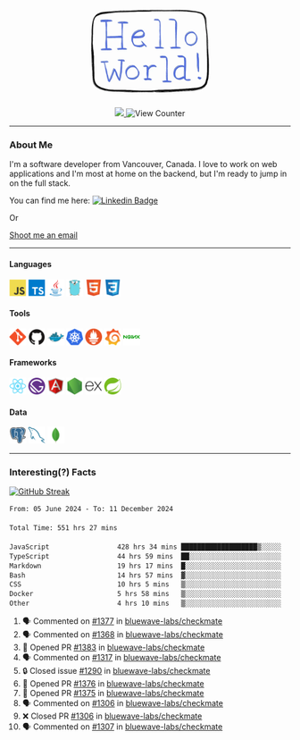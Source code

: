 <div align="center">
    <img src="./img/hello_world.webp" height="200px" width="">
    <div>
        <a href="https://www.linkedin.com/in/ajhollid">
            <img src="https://img.shields.io/badge/LinkedIn-blue"/>
        </a>
        <img src="https://komarev.com/ghpvc/?username=ajhollid&color=yellow" alt="View Counter">
    </div>
</div>

---

### About Me

I'm a software developer from Vancouver, Canada. I love to work on web applications and I'm most at home on the backend, but I'm ready to jump in on the full stack.

You can find me here: [![Linkedin Badge](https://img.shields.io/badge/-ajhollid-blue?style=flat&logo=Linkedin&logoColor=white)](https://www.linkedin.com/in/ajhollid)

Or

[Shoot me an email](mailto:ajhollid@gmail.com)

---

#### Languages

<div>
    <img src="./img/devicons/javascript-original.svg" width=30 height=30 alt="JavaScript">
    <img src="/img/devicons/typescript-original.svg" width=30 height=30 alt="TypeScript">
    <img src="./img/devicons/java-original.svg" width=30 height=30 alt="Java">
    <img src="./img/devicons/go-original.svg" width=30 height=30 alt="Golang">
    <img src="./img/devicons/html5-original.svg" width=30 height=30 alt="HTML 5">
    <img src="./img/devicons/css3-original.svg" width=30 height=30 alt="CSS 3">
</div>

#### Tools

<div>
    <img src="./img/devicons/git-original.svg" width=30 height=30 alt="Git">
    <img src="./img/devicons/github-original.svg" width=30 height=30 alt="Github">
    <img src="./img/devicons/docker-original.svg" width=30 
    height=30 alt="Docker">
    <img src="./img/devicons/kubernetes-original.svg" width=30 height=30 alt="K8">
    <img src="./img/devicons/prometheus-original.svg" width=30 height=30 alt="Prometheus">
    <img src="./img/devicons/grafana-original.svg" width=30 height=30 alt="Grafana">
    <img src="./img/devicons/nginx-original.svg" width=30 height=30 alt="Nginx">
</div>

#### Frameworks

<div>
    <img src="./img/devicons/react-original.svg" width=30 height=30 alt="React">
    <img src="./img/devicons/gatsby-original.svg" width=30 height=30 alt="Gatsby">
    <img src="./img/devicons/angularjs-original.svg" width=30 height=30 alt="AngularJS">
    <img src="./img/devicons/nodejs-original.svg" width=30 height=30 alt="NodeJS">
    <img src="./img/devicons/express-original.svg" width=30 height=30 alt="Express">
    <img src="./img/devicons/spring-original.svg" width=30 height=30 alt="Spring">
</div>

#### Data

<div>
    <img src="./img/devicons/postgresql-original.svg" width=30 height=30 alt="Postgresql">
    <img src="./img/devicons/mysql-original.svg" width=30 height=30 alt="Mysql">
    <img src="./img/devicons/mongodb-original.svg" width=30 height=30 alt="MongoDB">
</div>

---

### Interesting(?) Facts

[![GitHub Streak](http://github-readme-streak-stats.herokuapp.com?user=ajhollid)](https://git.io/streak-stats)

 <!--START_SECTION:waka-->

```txt
From: 05 June 2024 - To: 11 December 2024

Total Time: 551 hrs 27 mins

JavaScript                 428 hrs 34 mins ███████████████████▒░░░░░   77.13 %
TypeScript                 44 hrs 59 mins  ██░░░░░░░░░░░░░░░░░░░░░░░   08.10 %
Markdown                   19 hrs 17 mins  █░░░░░░░░░░░░░░░░░░░░░░░░   03.47 %
Bash                       14 hrs 57 mins  ▓░░░░░░░░░░░░░░░░░░░░░░░░   02.69 %
CSS                        10 hrs 5 mins   ▒░░░░░░░░░░░░░░░░░░░░░░░░   01.82 %
Docker                     5 hrs 58 mins   ▒░░░░░░░░░░░░░░░░░░░░░░░░   01.08 %
Other                      4 hrs 10 mins   ▒░░░░░░░░░░░░░░░░░░░░░░░░   00.75 %
```

<!--END_SECTION:waka-->


<!--START_SECTION:activity-->
1. 🗣 Commented on [#1377](https://github.com/bluewave-labs/checkmate/issues/1377#issuecomment-2541535027) in [bluewave-labs/checkmate](https://github.com/bluewave-labs/checkmate)
2. 🗣 Commented on [#1368](https://github.com/bluewave-labs/checkmate/issues/1368#issuecomment-2541123682) in [bluewave-labs/checkmate](https://github.com/bluewave-labs/checkmate)
3. 💪 Opened PR [#1383](https://github.com/bluewave-labs/checkmate/pull/1383) in [bluewave-labs/checkmate](https://github.com/bluewave-labs/checkmate)
4. 🗣 Commented on [#1317](https://github.com/bluewave-labs/checkmate/issues/1317#issuecomment-2540495294) in [bluewave-labs/checkmate](https://github.com/bluewave-labs/checkmate)
5. 🔒 Closed issue [#1290](https://github.com/bluewave-labs/checkmate/issues/1290) in [bluewave-labs/checkmate](https://github.com/bluewave-labs/checkmate)
6. 💪 Opened PR [#1376](https://github.com/bluewave-labs/checkmate/pull/1376) in [bluewave-labs/checkmate](https://github.com/bluewave-labs/checkmate)
7. 💪 Opened PR [#1375](https://github.com/bluewave-labs/checkmate/pull/1375) in [bluewave-labs/checkmate](https://github.com/bluewave-labs/checkmate)
8. 🗣 Commented on [#1306](https://github.com/bluewave-labs/checkmate/pull/1306#issuecomment-2540466200) in [bluewave-labs/checkmate](https://github.com/bluewave-labs/checkmate)
9. ❌ Closed PR [#1306](https://github.com/bluewave-labs/checkmate/pull/1306) in [bluewave-labs/checkmate](https://github.com/bluewave-labs/checkmate)
10. 🗣 Commented on [#1307](https://github.com/bluewave-labs/checkmate/pull/1307#issuecomment-2540465981) in [bluewave-labs/checkmate](https://github.com/bluewave-labs/checkmate)
<!--END_SECTION:activity-->
